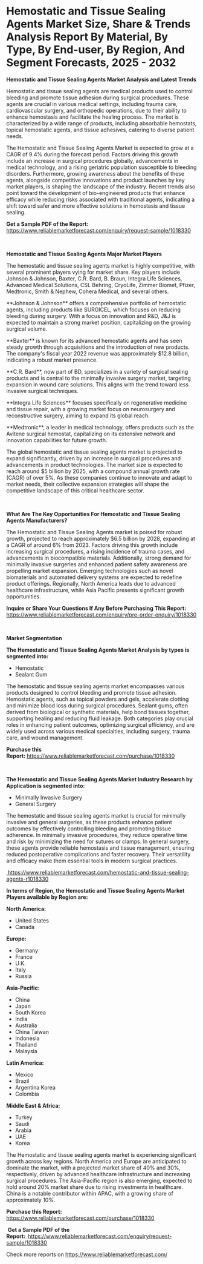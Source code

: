 <p><h1>Hemostatic and Tissue Sealing Agents Market Size, Share & Trends Analysis Report By Material, By Type, By End-user, By Region, And Segment Forecasts, 2025 - 2032</h1></p><p><strong>Hemostatic and Tissue Sealing Agents Market Analysis and Latest Trends</strong></p>
<p><p>Hemostatic and tissue sealing agents are medical products used to control bleeding and promote tissue adhesion during surgical procedures. These agents are crucial in various medical settings, including trauma care, cardiovascular surgery, and orthopedic operations, due to their ability to enhance hemostasis and facilitate the healing process. The market is characterized by a wide range of products, including absorbable hemostats, topical hemostatic agents, and tissue adhesives, catering to diverse patient needs.</p><p>The Hemostatic and Tissue Sealing Agents Market is expected to grow at a CAGR of 9.4% during the forecast period. Factors driving this growth include an increase in surgical procedures globally, advancements in medical technology, and a rising geriatric population susceptible to bleeding disorders. Furthermore, growing awareness about the benefits of these agents, alongside competitive innovations and product launches by key market players, is shaping the landscape of the industry. Recent trends also point toward the development of bio-engineered products that enhance efficacy while reducing risks associated with traditional agents, indicating a shift toward safer and more effective solutions in hemostasis and tissue sealing.</p></p>
<p><strong>Get a Sample PDF of the Report:&nbsp;</strong> <a href="https://www.reliablemarketforecast.com/enquiry/request-sample/1018330?utm_campaign=3194&utm_medium=2&utm_source=Github&utm_content=ia&utm_term=21032025&utm_id=hemostatic-and-tissue-sealing-agents">https://www.reliablemarketforecast.com/enquiry/request-sample/1018330</a></p>
<p>&nbsp;</p>
<p><strong>Hemostatic and Tissue Sealing Agents Major Market Players</strong></p>
<p><p>The hemostatic and tissue sealing agents market is highly competitive, with several prominent players vying for market share. Key players include Johnson & Johnson, Baxter, C.R. Bard, B. Braun, Integra Life Sciences, Advanced Medical Solutions, CSL Behring, CryoLife, Zimmer Biomet, Pfizer, Medtronic, Smith & Nephew, Cohera Medical, and several others.</p><p>**Johnson & Johnson** offers a comprehensive portfolio of hemostatic agents, including products like SURGICEL, which focuses on reducing bleeding during surgery. With a focus on innovation and R&D, J&J is expected to maintain a strong market position, capitalizing on the growing surgical volume.</p><p>**Baxter** is known for its advanced hemostatic agents and has seen steady growth through acquisitions and the introduction of new products. The company's fiscal year 2022 revenue was approximately $12.8 billion, indicating a robust market presence.</p><p>**C.R. Bard**, now part of BD, specializes in a variety of surgical sealing products and is central to the minimally invasive surgery market, targeting expansion in wound care solutions. This aligns with the trend toward less invasive surgical techniques.</p><p>**Integra Life Sciences** focuses specifically on regenerative medicine and tissue repair, with a growing market focus on neurosurgery and reconstructive surgery, aiming to expand its global reach.</p><p>**Medtronic**, a leader in medical technology, offers products such as the Avitene surgical hemostat, capitalizing on its extensive network and innovation capabilities for future growth.</p><p>The global hemostatic and tissue sealing agents market is projected to expand significantly, driven by an increase in surgical procedures and advancements in product technologies. The market size is expected to reach around $5 billion by 2025, with a compound annual growth rate (CAGR) of over 5%. As these companies continue to innovate and adapt to market needs, their collective expansion strategies will shape the competitive landscape of this critical healthcare sector.</p></p>
<p>&nbsp;</p>
<p><strong>What Are The Key Opportunities For Hemostatic and Tissue Sealing Agents Manufacturers?</strong></p>
<p><p>The Hemostatic and Tissue Sealing Agents market is poised for robust growth, projected to reach approximately $6.5 billion by 2028, expanding at a CAGR of around 6% from 2023. Factors driving this growth include increasing surgical procedures, a rising incidence of trauma cases, and advancements in biocompatible materials. Additionally, strong demand for minimally invasive surgeries and enhanced patient safety awareness are propelling market expansion. Emerging technologies such as novel biomaterials and automated delivery systems are expected to redefine product offerings. Regionally, North America leads due to advanced healthcare infrastructure, while Asia Pacific presents significant growth opportunities.</p></p>
<p><strong>Inquire or Share Your Questions If Any Before Purchasing This Report:</strong> <a href="https://www.reliablemarketforecast.com/enquiry/pre-order-enquiry/1018330?utm_campaign=3194&utm_medium=2&utm_source=Github&utm_content=ia&utm_term=21032025&utm_id=hemostatic-and-tissue-sealing-agents">https://www.reliablemarketforecast.com/enquiry/pre-order-enquiry/1018330</a></p>
<p>&nbsp;</p>
<p><strong>Market Segmentation</strong></p>
<p><strong>The Hemostatic and Tissue Sealing Agents Market Analysis by types is segmented into:</strong></p>
<p><ul><li>Hemostatic</li><li>Sealant Gum</li></ul></p>
<p><p>The hemostatic and tissue sealing agents market encompasses various products designed to control bleeding and promote tissue adhesion. Hemostatic agents, such as topical powders and gels, accelerate clotting and minimize blood loss during surgical procedures. Sealant gums, often derived from biological or synthetic materials, help bond tissues together, supporting healing and reducing fluid leakage. Both categories play crucial roles in enhancing patient outcomes, optimizing surgical efficiency, and are widely used across various medical specialties, including surgery, trauma care, and wound management.</p></p>
<p><strong>Purchase this Report:&nbsp;</strong><a href="https://www.reliablemarketforecast.com/purchase/1018330?utm_campaign=3194&utm_medium=2&utm_source=Github&utm_content=ia&utm_term=21032025&utm_id=hemostatic-and-tissue-sealing-agents">https://www.reliablemarketforecast.com/purchase/1018330</a></p>
<p>&nbsp;</p>
<p><strong>The Hemostatic and Tissue Sealing Agents Market Industry Research by Application is segmented into:</strong></p>
<p><ul><li>Minimally Invasive Surgery</li><li>General Surgery</li></ul></p>
<p><p>The hemostatic and tissue sealing agents market is crucial for minimally invasive and general surgeries, as these products enhance patient outcomes by effectively controlling bleeding and promoting tissue adherence. In minimally invasive procedures, they reduce operative time and risk by minimizing the need for sutures or clamps. In general surgery, these agents provide reliable hemostasis and tissue management, ensuring reduced postoperative complications and faster recovery. Their versatility and efficacy make them essential tools in modern surgical practices.</p></p>
<p><a href="https://www.reliablemarketforecast.com/hemostatic-and-tissue-sealing-agents-r1018330?utm_campaign=3194&utm_medium=2&utm_source=Github&utm_content=ia&utm_term=21032025&utm_id=hemostatic-and-tissue-sealing-agents">&nbsp;https://www.reliablemarketforecast.com/hemostatic-and-tissue-sealing-agents-r1018330</a></p>
<p><strong>In terms of Region, the Hemostatic and Tissue Sealing Agents Market Players available by Region are:</strong></p>
<p>
    <p> <strong> North America: </strong>
        <ul>
            <li>United States</li>
            <li>Canada</li>
        </ul>
        </p> 
    <p> <strong> Europe: </strong>
        <ul>
            <li>Germany</li>
            <li>France</li>
            <li>U.K.</li>
            <li>Italy</li>
            <li>Russia</li>
        </ul>
        </p> 
    <p> <strong> Asia-Pacific: </strong>
        <ul>
            <li>China</li>
            <li>Japan</li>
            <li>South Korea</li>
            <li>India</li>
            <li>Australia</li>
            <li>China Taiwan</li>
            <li>Indonesia</li>
            <li>Thailand</li>
            <li>Malaysia</li>
        </ul>
        </p> 
    <p> <strong> Latin America: </strong>
        <ul>
            <li>Mexico</li>
            <li>Brazil</li>
            <li>Argentina Korea</li>
            <li>Colombia</li>
        </ul>
        </p> 
    <p> <strong> Middle East & Africa: </strong>
        <ul>
            <li>Turkey</li>
            <li>Saudi</li>
            <li>Arabia</li>
            <li>UAE</li>
            <li>Korea</li>
        </ul>
    </p>
    </p>
<p><p>The Hemostatic and tissue sealing agents market is experiencing significant growth across key regions. North America and Europe are anticipated to dominate the market, with a projected market share of 40% and 30%, respectively, driven by advanced healthcare infrastructure and increasing surgical procedures. The Asia-Pacific region is also emerging, expected to hold around 20% market share due to rising investments in healthcare. China is a notable contributor within APAC, with a growing share of approximately 10%.</p></p>
<p><strong>Purchase this Report: </strong><a href="https://www.reliablemarketforecast.com/purchase/1018330?utm_campaign=3194&utm_medium=2&utm_source=Github&utm_content=ia&utm_term=21032025&utm_id=hemostatic-and-tissue-sealing-agents">https://www.reliablemarketforecast.com/purchase/1018330</a></p>
<p>&nbsp;<strong>Get a Sample PDF of the Report:&nbsp;&nbsp;</strong><a href="https://www.reliablemarketforecast.com/enquiry/request-sample/1018330?utm_campaign=3194&utm_medium=2&utm_source=Github&utm_content=ia&utm_term=21032025&utm_id=hemostatic-and-tissue-sealing-agents">https://www.reliablemarketforecast.com/enquiry/request-sample/1018330</a></p>
<p><strong></strong></p>
<p>Check more reports on <a href="https://www.reliablemarketforecast.com/?utm_campaign=3194&utm_medium=2&utm_source=Github&utm_content=ia&utm_term=21032025&utm_id=hemostatic-and-tissue-sealing-agents">https://www.reliablemarketforecast.com/</a></p>